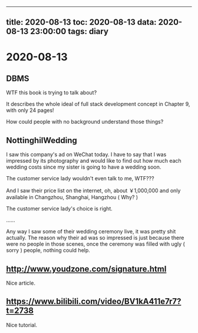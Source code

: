 
---
title: 2020-08-13
toc: 2020-08-13
data: 2020-08-13 23:00:00
tags: diary
---


# 2020-08-13

## DBMS



WTF this book is trying to talk about?

It describes the whole ideal of full stack development concept in Chapter 9, with only 24 pages! 

How could people with no background understand those things? 

## NottinghilWedding

I saw this company's ad on WeChat today. I have to say that I was impressed by its photography and would like to find out how much each wedding costs since my sister is going to have a wedding soon.

The customer service lady wouldn't even talk to me, WTF???

And I saw their price list on the internet, oh, about ￥1,000,000 and only available in Changzhou, Shanghai, Hangzhou ( Why? )

The customer service lady's choice is right.

……

Any way I saw some of their wedding ceremony live, it was pretty shit actually. The reason why their ad was so impressed is just because there were no people in those scenes, once the ceremony was filled with ugly ( sorry ) people, nothing could help.

## http://www.youdzone.com/signature.html

Nice article.

## https://www.bilibili.com/video/BV1kA411e7r7?t=2738

Nice tutorial.

